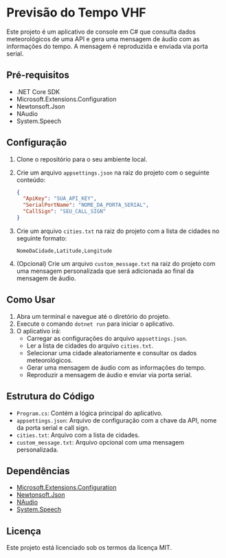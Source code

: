 # Previsão do Tempo VHF

Este projeto é um aplicativo de console em C# que consulta dados meteorológicos de uma API e gera uma mensagem de áudio com as informações do tempo. A mensagem é reproduzida e enviada via porta serial.

## Pré-requisitos

- .NET Core SDK
- Microsoft.Extensions.Configuration
- Newtonsoft.Json
- NAudio
- System.Speech

## Configuração

1. Clone o repositório para o seu ambiente local.
2. Crie um arquivo `appsettings.json` na raiz do projeto com o seguinte conteúdo:

    ```json
    {
      "ApiKey": "SUA_API_KEY",
      "SerialPortName": "NOME_DA_PORTA_SERIAL",
      "CallSign": "SEU_CALL_SIGN"
    }
    ```

3. Crie um arquivo `cities.txt` na raiz do projeto com a lista de cidades no seguinte formato:

    ```
    NomeDaCidade,Latitude,Longitude
    ```

4. (Opcional) Crie um arquivo `custom_message.txt` na raiz do projeto com uma mensagem personalizada que será adicionada ao final da mensagem de áudio.

## Como Usar

1. Abra um terminal e navegue até o diretório do projeto.
2. Execute o comando `dotnet run` para iniciar o aplicativo.
3. O aplicativo irá:
    - Carregar as configurações do arquivo `appsettings.json`.
    - Ler a lista de cidades do arquivo `cities.txt`.
    - Selecionar uma cidade aleatoriamente e consultar os dados meteorológicos.
    - Gerar uma mensagem de áudio com as informações do tempo.
    - Reproduzir a mensagem de áudio e enviar via porta serial.

## Estrutura do Código

- `Program.cs`: Contém a lógica principal do aplicativo.
- `appsettings.json`: Arquivo de configuração com a chave da API, nome da porta serial e call sign.
- `cities.txt`: Arquivo com a lista de cidades.
- `custom_message.txt`: Arquivo opcional com uma mensagem personalizada.

## Dependências

- [Microsoft.Extensions.Configuration](https://www.nuget.org/packages/Microsoft.Extensions.Configuration/)
- [Newtonsoft.Json](https://www.nuget.org/packages/Newtonsoft.Json/)
- [NAudio](https://www.nuget.org/packages/NAudio/)
- [System.Speech](https://www.nuget.org/packages/System.Speech/)

## Licença

Este projeto está licenciado sob os termos da licença MIT.
